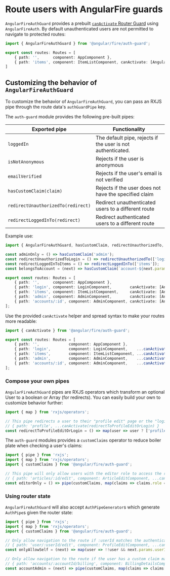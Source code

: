 # Route users with AngularFire guards

`AngularFireAuthGuard` provides a prebuilt [`canActivate` Router Guard](https://angular.io/api/router/CanActivate) using `AngularFireAuth`. By default unauthenticated users are not permitted to navigate to protected routes:

```ts
import { AngularFireAuthGuard } from '@angular/fire/auth-guard';

export const routes: Routes = [
    { path: '',      component: AppComponent },
    { path: 'items', component: ItemListComponent, canActivate: [AngularFireAuthGuard] },
]
```

## Customizing the behavior of `AngularFireAuthGuard`

To customize the behavior of `AngularFireAuthGuard`, you can pass an RXJS pipe through the route data's `authGuardPipe` key.

The `auth-guard` module provides the following pre-built pipes:

| Exported pipe                      | Functionality |
|-|-|
| `loggedIn`                         | The default pipe, rejects if the user is not authenticated. |
| `isNotAnonymous`                   | Rejects if the user is anonymous |
| `emailVerified`                    | Rejects if the user's email is not verified |
| `hasCustomClaim(claim)`            | Rejects if the user does not have the specified claim |
| `redirectUnauthorizedTo(redirect)` | Redirect unauthenticated users to a different route  |
| `redirectLoggedInTo(redirect)`     | Redirect authenticated users to a different route |

Example use:

```ts
import { AngularFireAuthGuard, hasCustomClaim, redirectUnauthorizedTo, redirectLoggedInTo } from '@angular/fire/auth-guard';

const adminOnly = () => hasCustomClaim('admin');
const redirectUnauthorizedToLogin = () => redirectUnauthorizedTo(['login']);
const redirectLoggedInToItems = () => redirectLoggedInTo(['items']);
const belongsToAccount = (next) => hasCustomClaim(`account-${next.params.id}`);

export const routes: Routes = [
    { path: '',      component: AppComponent },
    { path: 'login', component: LoginComponent,        canActivate: [AngularFireAuthGuard], data: { authGuardPipe: redirectLoggedInToItems }},
    { path: 'items', component: ItemListComponent,     canActivate: [AngularFireAuthGuard], data: { authGuardPipe: redirectUnauthorizedToLogin }},
    { path: 'admin', component: AdminComponent,        canActivate: [AngularFireAuthGuard], data: { authGuardPipe: adminOnly }},
    { path: 'accounts/:id', component: AdminComponent, canActivate: [AngularFireAuthGuard], data: { authGuardPipe: belongsToAccount }}
];
```

Use the provided `canActivate` helper and spread syntax to make your routes more readable:

```ts
import { canActivate } from '@angular/fire/auth-guard';

export const routes: Routes = [
    { path: '',             component: AppComponent },
    { path: 'login',        component: LoginComponent,    ...canActivate(redirectLoggedInToItems) },
    { path: 'items',        component: ItemListComponent, ...canActivate(redirectUnauthorizedToLogin) },
    { path: 'admin',        component: AdminComponent,    ...canActivate(adminOnly) },
    { path: 'accounts/:id', component: AdminComponent,    ...canActivate(belongsToAccount) }
];
```

### Compose your own pipes

`AngularFireAuthGuard` pipes are RXJS operators which transform an optional User to a boolean or Array (for redirects). You can easily build your own to customize behavior further:

```ts
import { map } from 'rxjs/operators';

// This pipe redirects a user to their "profile edit" page or the "login page" if they're unauthenticated
// { path: 'profile', ...canActivate(redirectToProfileEditOrLogin) }
const redirectToProfileEditOrLogin = () => map(user => user ? ['profiles', user.uid, 'edit'] : ['login']);
```

The `auth-guard` modules provides a `customClaims` operator to reduce boiler plate when checking a user's claims:

```ts
import { pipe } from 'rxjs';
import { map } from 'rxjs/operators';
import { customClaims } from '@angular/fire/auth-guard';

// This pipe will only allow users with the editor role to access the route
// { path: 'articles/:id/edit', component: ArticleEditComponent, ...canActivate(editorOnly) }
const editorOnly = () => pipe(customClaims, map(claims => claims.role === 'editor'));
```

### Using router state

`AngularFireAuthGuard` will also accept `AuthPipeGenerator`s which generate `AuthPipe`s given the router state:

```ts
import { pipe } from 'rxjs';
import { map } from 'rxjs/operators';
import { customClaims } from '@angular/fire/auth-guard';

// Only allow navigation to the route if :userId matches the authenticated user's uid
// { path: 'user/:userId/edit', component: ProfileEditComponent, ...canActivate(onlyAllowSelf) }
const onlyAllowSelf = (next) => map(user => !!user && next.params.userId === user.uid);

// Only allow navigation to the route if the user has a custom claim matching  :accountId
// { path: 'accounts/:accountId/billing', component: BillingDetailsComponent, ...canActivate(accountAdmin) }
const accountAdmin = (next) => pipe(customClaims, map(claims => claims[`account-${next.params.accountId}-role`] === 'admin'));
```
